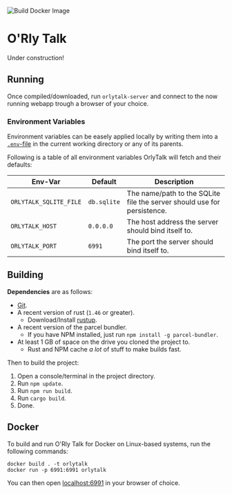 ![Build Docker Image](https://github.com/Longor1996/orlytalk/workflows/Build%20Docker%20Image/badge.svg)

# O'Rly Talk

Under construction!

## Running

Once compiled/downloaded, run `orlytalk-server` and connect to the now running webapp trough a browser of your choice.

### Environment Variables

Environment variables can be easely applied locally by writing them into a [`.env`-file](https://github.com/dotenv-rs/dotenv#readme) in the current working directory or any of its parents.

Following is a table of all environment variables OrlyTalk will fetch and their defaults:

| Env-Var | Default | Description |
|---------|---------------|-------------|
| `ORLYTALK_SQLITE_FILE` | `db.sqlite` | The name/path to the SQLite file the server should use for persistence. |
| `ORLYTALK_HOST` | `0.0.0.0` | The host address the server should bind itself to. |
| `ORLYTALK_PORT` | `6991` | The port the server should bind itself to. |

## Building

**Dependencies** are as follows:

- [Git](https://git-scm.com/).
- A recent version of rust (`1.46` or greater).
  - Download/Install [rustup](https://rustup.rs/).
- A recent version of the parcel bundler.
  - If you have NPM installed, just run `npm install -g parcel-bundler`.
- At least 1 GB of space on the drive you cloned the project to.
  - Rust and NPM cache *a lot* of stuff to make builds fast.

Then to build the project:

1. Open a console/terminal in the project directory.
2. Run `npm update`.
3. Run `npm run build`.
4. Run `cargo build`.
5. Done.

## Docker

To build and run O'Rly Talk for Docker on Linux-based systems, run the following commands:

```
docker build . -t orlytalk
docker run -p 6991:6991 orlytalk
```

You can then open [localhost:6991](http://localhost:6991) in your browser of choice.
